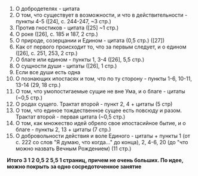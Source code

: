 1. О добродетелях - цитата
2. О том, что существует в возможности, и что в действительности - пункты 4-5 ([24], с. 244-247, ~3 стр.)
3. Против гностиков - цитата ([25] ~1 стр.)
4. О роке ([26], c. 185 и 187, 2 стр.)
5. О природе, созерцании и Едином - цитата (0,5 стр.) ([27])
6. Как от первого происходит то, что за первым следует, и о едином ([26], c. 251, 253, 2 стр.)
7. О благе или едином - пункты 1, 3-4 ([26], 5,5 стр.)
8. О сущности души - цитаты ([26], 1 стр.)
9. Если все души есть одна
10. О познающих ипостасях и том, что по ту сторону - пункты 1-6, 10-11, 13-14 (29, 18 стр.)
11. О том, что умопостигаемые сущие не вне Ума, и о благе - цитаты (~0,5 стр.)
12. О родах сущего. Трактат второй - пункт 2, 4 + цитаты (5 стр)
13. О том, что единое тождественное сущее есть повсюду и разом. Трактат второй - первая цитата (~0,5 стр.)
14. О том, как множество идей обрело свое ипостасийное бытие, и о благе - пункты 2, 13 + цитаты (7 стр.)
15. О добровольности действия и воле Единого - цитаты + пункты 1 (от с. 222 со слов "Я думаю, что когда..." до конца), 2, 4-6, 20 (до "что можно назвать Вечным Рождением) (11 стр.)

**Итого 3 1 2 0,5 2 5,5 1 страниц, причем не очень больших. По идее, можно покрыть за одно сосредоточенное занятие**